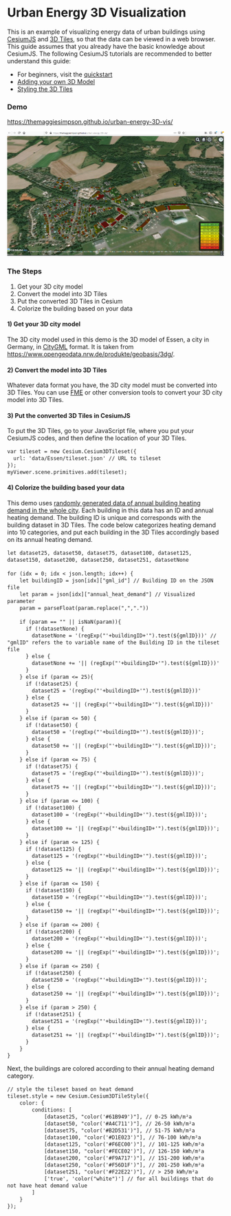 # Urban Energy 3D Visualization

This is an example of visualizing energy data of urban buildings using [CesiumJS](https://www.cesium.com/platform/cesiumjs/) and [3D Tiles](https://cesium.com/why-cesium/3d-tiles/), so that the data can be viewed in a web browser.
This guide assumes that you already have the basic knowledge about CesiumJS. The following CesiumJS tutorials are recommended to better understand this guide:
- For beginners, visit the [quickstart](https://cesium.com/learn/cesiumjs-learn/cesiumjs-quickstart/)
- [Adding your own 3D Model](https://cesium.com/learn/cesiumjs-learn/cesiumjs-interactive-building/)
- [Styling the 3D Tiles](https://cesium.com/learn/cesiumjs-learn/cesiumjs-3d-tiles-styling/)

### Demo
https://themaggiesimpson.github.io/urban-energy-3D-vis/

![Urban-Energy-3D-Vis](https://raw.githubusercontent.com/TheMaggieSimpson/urban-energy-3D-vis/master/data/Untitled.png)

### The Steps
1. Get your 3D city model
1. Convert the model into 3D Tiles
1. Put the converted 3D Tiles in Cesium
1. Colorize the building based on your data

#### 1) Get your 3D city model
The 3D city model used in this demo is the 3D model of Essen, a city in Germany, in [CityGML](https://www.citygml.org) format. It is taken from https://www.opengeodata.nrw.de/produkte/geobasis/3dg/.

#### 2) Convert the model into 3D Tiles
Whatever data format you have, the 3D city model must be converted into 3D Tiles. You can use [FME](https://www.safe.com/fme/) or other conversion tools to convert your 3D city model into 3D Tiles.

#### 3) Put the converted 3D Tiles in CesiumJS
To put the 3D Tiles, go to your JavaScript file, where you put your CesiumJS codes, and then define the location of your 3D Tiles.
```
var tileset = new Cesium.Cesium3DTileset({
  url: 'data/Essen/tileset.json' // URL to tileset
});
myViewer.scene.primitives.add(tileset);
```

#### 4) Colorize the building based your data
This demo uses [randomly generated data of annual building heating demand in the whole city](https://github.com/TheMaggieSimpson/urban-energy-3D-vis/blob/master/data/essen_heatDemand.json). Each building in this data has an ID and annual heating demand. The building ID is unique and corresponds with the building dataset in 3D Tiles.
The code below categorizes heating demand into 10 categories, and put each building in the 3D Tiles accordingly based on its annual heating demand.

```
let dataset25, dataset50, dataset75, dataset100, dataset125, dataset150, dataset200, dataset250, dataset251, datasetNone
    
for (idx = 0; idx < json.length; idx++) {
    let buildingID = json[idx]["gml_id"] // Building ID on the JSON file
    let param = json[idx]["annual_heat_demand"] // Visualized parameter
    param = parseFloat(param.replace(",","."))
                    
    if (param == "" || isNaN(param)){
      if (!datasetNone) {
        datasetNone = '(regExp("'+buildingID+'").test(${gmlID}))' // "gmlID" refers the to variable name of the Building ID in the tileset file
      } else {
        datasetNone += '|| (regExp("'+buildingID+'").test(${gmlID}))'
      }
    } else if (param <= 25){
      if (!dataset25) {
        dataset25 = '(regExp("'+buildingID+'").test(${gmlID}))'
      } else {
        dataset25 += '|| (regExp("'+buildingID+'").test(${gmlID}))'
      }
    } else if (param <= 50) {
      if (!dataset50) {
        dataset50 = '(regExp("'+buildingID+'").test(${gmlID}))';
      } else {
        dataset50 += '|| (regExp("'+buildingID+'").test(${gmlID}))';
      }
    } else if (param <= 75) {
      if (!dataset75) {
        dataset75 = '(regExp("'+buildingID+'").test(${gmlID}))';
      } else {
        dataset75 += '|| (regExp("'+buildingID+'").test(${gmlID}))';
      }
    } else if (param <= 100) {
      if (!dataset100) {
        dataset100 = '(regExp("'+buildingID+'").test(${gmlID}))';
      } else {
        dataset100 += '|| (regExp("'+buildingID+'").test(${gmlID}))';
      }
    } else if (param <= 125) {
      if (!dataset125) {
        dataset125 = '(regExp("'+buildingID+'").test(${gmlID}))';
      } else {
        dataset125 += '|| (regExp("'+buildingID+'").test(${gmlID}))';
      }
    } else if (param <= 150) {
      if (!dataset150) {
        dataset150 = '(regExp("'+buildingID+'").test(${gmlID}))';
      } else {
        dataset150 += '|| (regExp("'+buildingID+'").test(${gmlID}))';
      }
    } else if (param <= 200) {
      if (!dataset200) {
        dataset200 = '(regExp("'+buildingID+'").test(${gmlID}))';
      } else {
        dataset200 += '|| (regExp("'+buildingID+'").test(${gmlID}))';
      }
    } else if (param <= 250) {
      if (!dataset250) {
        dataset250 = '(regExp("'+buildingID+'").test(${gmlID}))';
      } else {
        dataset250 += '|| (regExp("'+buildingID+'").test(${gmlID}))';
      }
    } else if (param > 250) {
      if (!dataset251) {
        dataset251 = '(regExp("'+buildingID+'").test(${gmlID}))';
      } else {
        dataset251 += '|| (regExp("'+buildingID+'").test(${gmlID}))';
      }
    }
}
```
Next, the buildings are colored according to their annual heating demand category.
```
// style the tileset based on heat demand
tileset.style = new Cesium.Cesium3DTileStyle({
    color: {
        conditions: [
            [dataset25, "color('#61B949')"], // 0-25 kWh/m²a
            [dataset50, "color('#A4C711')"], // 26-50 kWh/m²a
            [dataset75, "color('#B2D531')"], // 51-75 kWh/m²a
            [dataset100, "color('#D1E023')"], // 76-100 kWh/m²a
            [dataset125, "color('#F6EC00')"], // 101-125 kWh/m²a
            [dataset150, "color('#FECE02')"], // 126-150 kWh/m²a
            [dataset200, "color('#F9A717')"], // 151-200 kWh/m²a
            [dataset250, "color('#F56D1F')"], // 201-250 kWh/m²a
            [dataset251, "color('#F22E22')"], // > 250 kWh/m²a
            ['true', 'color("white")'] // for all buildings that do not have heat demand value
        ]
    }
});
```